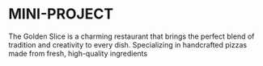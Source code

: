 # MINI-PROJECT

The Golden Slice is a charming restaurant that brings the perfect blend of tradition and creativity to every dish. Specializing in handcrafted pizzas made from fresh, high-quality ingredients
